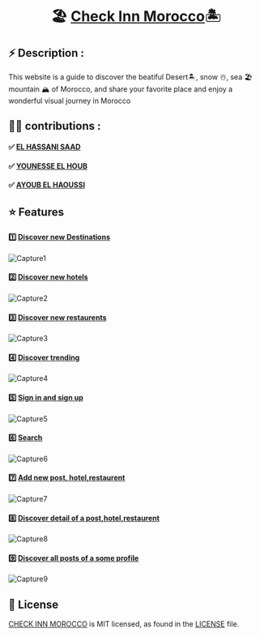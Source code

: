 <div align="center">
  <strong><h1>🏖️ <a href="https://euphonious-centaur-dc5a8d.netlify.app/">Check Inn Morocco</a>🏝️</h1></strong>
</div>

## ⚡️ Description : 
This website is a  guide to discover the beatiful Desert🏝️, snow ☃️, sea 🏖️ mountain 🏔️ of Morocco, and share your favorite place and enjoy a wonderful visual journey in Morocco

## 👨‍🦱 contributions : 
<div>
  <strong><h4>✅ <a href="https://github.com/ELHASSANIsaad">EL HASSANI SAAD</a></h4></strong>
</div>
<div>
  <strong><h4>✅ <a href="https://github.com/YounesseELH">YOUNESSE EL HOUB</a></h4></strong>
</div>
<div>
  <strong><h4>✅ <a href="https://github.com/mayuriswan">AYOUB EL HAOUSSI</a></h4></strong>
</div>




## ⭐ Features
<div>
  <strong><h4>1️⃣ <a href="https://euphonious-centaur-dc5a8d.netlify.app/posts">Discover new Destinations</a></h4></strong>
</div>

![Capture1](https://user-images.githubusercontent.com/96134357/168437363-887dd7a1-677e-4eec-9c89-b9fdb3d7fb13.PNG)

<div>
  <strong><h4>2️⃣ <a href="https://euphonious-centaur-dc5a8d.netlify.app/hotels">Discover new hotels</a></h4></strong>
</div>

![Capture2](https://user-images.githubusercontent.com/96134357/168437334-eab28154-9921-4b49-bbae-2cddb07ddecb.PNG)

<div>
  <strong><h4>3️⃣ <a href="https://euphonious-centaur-dc5a8d.netlify.app/restaus">Discover new restaurents</a></h4></strong>
</div>

![Capture3](https://user-images.githubusercontent.com/96134357/168437503-e39a0e03-5325-4211-8939-3a06b50c27a7.PNG)

<div>
  <strong><h4>4️⃣ <a href="https://euphonious-centaur-dc5a8d.netlify.app/trending">Discover trending</a></h4></strong>
</div>

![Capture4](https://user-images.githubusercontent.com/96134357/168437630-4f8361d1-e437-4fac-be7f-4bdc0f2d2362.PNG)

<div>
  <strong><h4>5️⃣ <a href="https://euphonious-centaur-dc5a8d.netlify.app/auth">Sign in and sign up</a></h4></strong>
</div>

![Capture5](https://user-images.githubusercontent.com/96134357/168438106-abf5ca33-07bd-4496-86f1-55441e667614.PNG)

<div>
  <strong><h4>6️⃣ <a href="https://euphonious-centaur-dc5a8d.netlify.app">Search</a></h4></strong>
</div>

![Capture6](https://user-images.githubusercontent.com/96134357/168438457-36695be0-4a87-4835-9a72-92fd4c1ba3d6.PNG)

<div>
  <strong><h4>7️⃣ <a href="https://euphonious-centaur-dc5a8d.netlify.app">Add new post, hotel,restaurent</a></h4></strong>
</div>

![Capture7](https://user-images.githubusercontent.com/96134357/168438887-5da40ca3-8d1f-4f26-ba21-206ba8acd8b4.PNG)

<div>
  <strong><h4>8️⃣ <a href="https://euphonious-centaur-dc5a8d.netlify.app/posts/6271b49231b01d2cb8be6203">Discover detail of a post,hotel,restaurent</a></h4></strong>
</div>


![Capture8](https://user-images.githubusercontent.com/96134357/168438973-f5236a7e-0cd8-4a7c-977c-cbcac7903ddd.PNG)

<div>
  <strong><h4>9️⃣ <a href="https://euphonious-centaur-dc5a8d.netlify.app/creators/youness%20el%20houb">Discover all posts of a some profile</a></h4></strong>
</div>

![Capture9](https://user-images.githubusercontent.com/96134357/168439087-f3f2f903-da5c-4855-af2f-c9e2edd0f40a.PNG)

## 📄 License

[CHECK INN MOROCCO](https://euphonious-centaur-dc5a8d.netlify.app) is MIT licensed, as found in the [LICENSE](https://github.com/YounesseELH/Check-inn-Morocco/blob/main/LICENSE) file.
